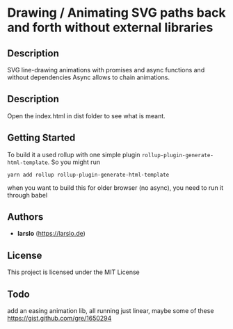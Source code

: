 # Drawing / Animating SVG paths back and forth without external libraries

## Description
SVG line-drawing animations with promises and async functions and without dependencies
Async allows to chain animations.

## Description
Open the index.html in dist folder to see what is meant.

## Getting Started
To build it a used rollup with one simple plugin `rollup-plugin-generate-html-template`. 
So you might run 

```yarn add rollup rollup-plugin-generate-html-template```

when you want to build this for older browser (no async), you need to run it through babel


## Authors

* **larslo**  (https://larslo.de)


## License

This project is licensed under the MIT License

## Todo

add an easing animation lib, all running just linear, maybe some of these https://gist.github.com/gre/1650294

